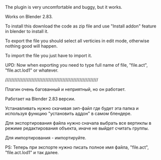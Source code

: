 The plugin is very uncomfortable and buggy, but it works.

Works on Blender 2.83.

To install this download the code as zip file and use "Install addon" feature in blender to install it.

To export the file you should select all verticies in edit mode, otherwise nothing good will happen.

To import the file you just have to import it.

UPD: Now when exporting you need to type full name of file, "file.act", "file.act.lod1" or whatever.

////////////////////////////////////////////////////////////

Плагин очень багованный и неприятный, но он работает.

Работает на Blender 2.83 версии.

Устанавливать нужно скачивая зип-файл где будет эта папка и используя функцию "установить аддон" в самом блендере.

Для экспортирования файла нужно сначала выбрать все вертиклы в режиме редактирования объекта, иначе не выйдет считать группы.

Для импортирования - импортируйте.

PS: Теперь при экспорте нужно писать полное имя файла, "file.act", "file.act.lod1" и так далее.
